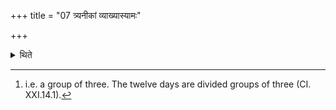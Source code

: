 +++
title = "07 त्र्यनीकां व्याख्यास्यामः"

+++

<details><summary>थिते</summary>

7. We shall explain Tryanīkā.[^1]   

[^1]: i.e. a group of three. The twelve days are divided groups of three (CI. XXI.14.1).  
</details>

